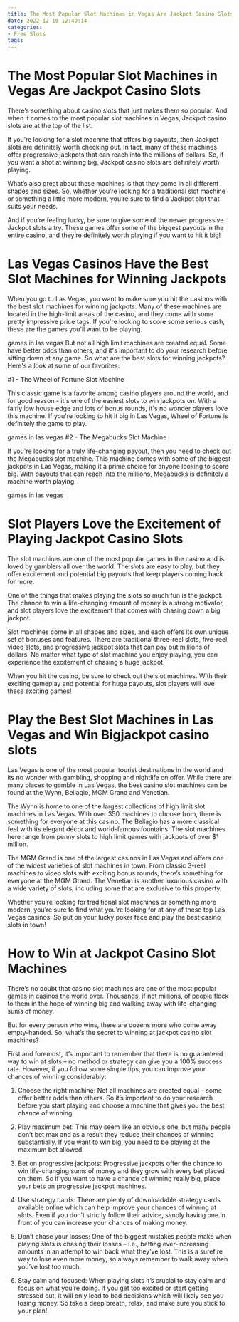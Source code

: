 ```yaml
---
title: The Most Popular Slot Machines in Vegas Are Jackpot Casino Slots
date: 2022-12-18 12:40:14
categories:
- Free Slots
tags:
---
```



#  The Most Popular Slot Machines in Vegas Are Jackpot Casino Slots

There’s something about casino slots that just makes them so popular. And when it comes to the most popular slot machines in Vegas, Jackpot casino slots are at the top of the list.

If you’re looking for a slot machine that offers big payouts, then Jackpot slots are definitely worth checking out. In fact, many of these machines offer progressive jackpots that can reach into the millions of dollars. So, if you want a shot at winning big, Jackpot casino slots are definitely worth playing.

What’s also great about these machines is that they come in all different shapes and sizes. So, whether you’re looking for a traditional slot machine or something a little more modern, you’re sure to find a Jackpot slot that suits your needs.

And if you’re feeling lucky, be sure to give some of the newer progressive Jackpot slots a try. These games offer some of the biggest payouts in the entire casino, and they’re definitely worth playing if you want to hit it big!

#  Las Vegas Casinos Have the Best Slot Machines for Winning Jackpots

When you go to Las Vegas, you want to make sure you hit the casinos with the best slot machines for winning jackpots. Many of these machines are located in the high-limit areas of the casino, and they come with some pretty impressive price tags. If you're looking to score some serious cash, these are the games you'll want to be playing.

 games in las vegas
But not all high limit machines are created equal. Some have better odds than others, and it's important to do your research before sitting down at any game. So what are the best slots for winning jackpots? Here's a look at some of our favorites:

#1 - The Wheel of Fortune Slot Machine

This classic game is a favorite among casino players around the world, and for good reason - it's one of the easiest slots to win jackpots on. With a fairly low house edge and lots of bonus rounds, it's no wonder players love this machine. If you're looking to hit it big in Las Vegas, Wheel of Fortune is definitely the game to play.

games in las vegas
#2 - The Megabucks Slot Machine

If you're looking for a truly life-changing payout, then you need to check out the Megabucks slot machine. This machine comes with some of the biggest jackpots in Las Vegas, making it a prime choice for anyone looking to score big. With payouts that can reach into the millions, Megabucks is definitely a machine worth playing.

games in las vegas 





#  Slot Players Love the Excitement of Playing Jackpot Casino Slots

The slot machines are one of the most popular games in the casino and is loved by gamblers all over the world. The slots are easy to play, but they offer excitement and potential big payouts that keep players coming back for more.

One of the things that makes playing the slots so much fun is the jackpot. The chance to win a life-changing amount of money is a strong motivator, and slot players love the excitement that comes with chasing down a big jackpot.

Slot machines come in all shapes and sizes, and each offers its own unique set of bonuses and features. There are traditional three-reel slots, five-reel video slots, and progressive jackpot slots that can pay out millions of dollars. No matter what type of slot machine you enjoy playing, you can experience the excitement of chasing a huge jackpot.

When you hit the casino, be sure to check out the slot machines. With their exciting gameplay and potential for huge payouts, slot players will love these exciting games!

#  Play the Best Slot Machines in Las Vegas and Win Bigjackpot casino slots

Las Vegas is one of the most popular tourist destinations in the world and its no wonder with gambling, shopping and nightlife on offer. While there are many places to gamble in Las Vegas, the best casino slot machines can be found at the Wynn, Bellagio, MGM Grand and Venetian.

The Wynn is home to one of the largest collections of high limit slot machines in Las Vegas. With over 350 machines to choose from, there is something for everyone at this casino. The Bellagio has a more classical feel with its elegant décor and world-famous fountains. The slot machines here range from penny slots to high limit games with jackpots of over $1 million.

The MGM Grand is one of the largest casinos in Las Vegas and offers one of the widest varieties of slot machines in town. From classic 3-reel machines to video slots with exciting bonus rounds, there’s something for everyone at the MGM Grand. The Venetian is another luxurious casino with a wide variety of slots, including some that are exclusive to this property.

Whether you’re looking for traditional slot machines or something more modern, you’re sure to find what you’re looking for at any of these top Las Vegas casinos. So put on your lucky poker face and play the best casino slots in town!

#  How to Win at Jackpot Casino Slot Machines

There’s no doubt that casino slot machines are one of the most popular games in casinos the world over. Thousands, if not millions, of people flock to them in the hope of winning big and walking away with life-changing sums of money.

But for every person who wins, there are dozens more who come away empty-handed. So, what’s the secret to winning at jackpot casino slot machines?

First and foremost, it’s important to remember that there is no guaranteed way to win at slots – no method or strategy can give you a 100% success rate. However, if you follow some simple tips, you can improve your chances of winning considerably:

1) Choose the right machine: Not all machines are created equal – some offer better odds than others. So it’s important to do your research before you start playing and choose a machine that gives you the best chance of winning.

2) Play maximum bet: This may seem like an obvious one, but many people don’t bet max and as a result they reduce their chances of winning substantially. If you want to win big, you need to be playing at the maximum bet allowed.

3) Bet on progressive jackpots: Progressive jackpots offer the chance to win life-changing sums of money and they grow with every bet placed on them. So if you want to have a chance of winning really big, place your bets on progressive jackpot machines.

4) Use strategy cards: There are plenty of downloadable strategy cards available online which can help improve your chances of winning at slots. Even if you don’t strictly follow their advice, simply having one in front of you can increase your chances of making money.

5) Don’t chase your losses: One of the biggest mistakes people make when playing slots is chasing their losses – i.e., betting ever-increasing amounts in an attempt to win back what they’ve lost. This is a surefire way to lose even more money, so always remember to walk away when you’ve lost too much.

6) Stay calm and focused: When playing slots it’s crucial to stay calm and focus on what you’re doing. If you get too excited or start getting stressed out, it will only lead to bad decisions which will likely see you losing money. So take a deep breath, relax, and make sure you stick to your plan!